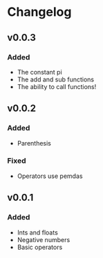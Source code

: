 # Changelog

## v0.0.3

### Added

- The constant pi
- The add and sub functions
- The ability to call functions!

## v0.0.2

### Added

- Parenthesis

### Fixed

- Operators use pemdas

## v0.0.1

### Added

- Ints and floats
- Negative numbers
- Basic operators
